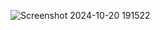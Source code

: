 
![Screenshot 2024-10-20 191522](https://github.com/user-attachments/assets/e879b5f1-bb05-4143-a249-63f20061939f)
